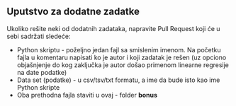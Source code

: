 ﻿## Uputstvo za dodatne zadatke

Ukoliko rešite neki od dodatnih zadataka, napravite Pull Request koji će u sebi sadržati sledeće:

* Python skriptu - poželjno jedan fajl sa smislenim imenom.
Na početku fajla u komentaru napisati ko je autor i koji zadatak je rešen
(uz opciono objašnjenje do kog zaključka je autor došao primenom linearne regresije na date podatke)
* Data set (podatke) - u csv/tsv/txt formatu, a ime da bude isto kao ime Python skripte
* Oba prethodna fajla staviti u ovaj - folder **bonus**
